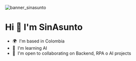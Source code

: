 ![banner_sinasunto](https://github.com/user-attachments/assets/4e8ba0c4-9ee3-45bd-8f22-1c2351d0199c)

Hi 👋 I'm SinAsunto
==========================

* 🌍  I'm based in Colombia
* 🧠  I'm learning AI
* 🤝  I'm open to collaborating on Backend, RPA o AI projects
